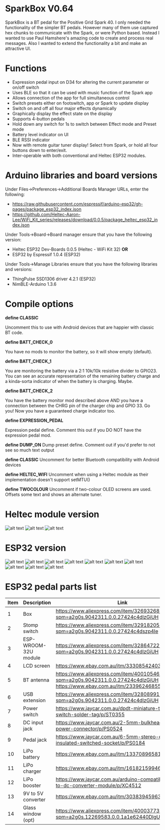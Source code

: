 # SparkBox V0.64
SparkBox is a BT pedal for the Positive Grid Spark 40.  I only needed the functionality of the simpler BT pedals. However many of them use captured hex chunks to communicate with the Spark, or were Python based. Instead I wanted to use Paul Hamshere's amazing code to create and process real messages. Also I wanted to extend the functionality a bit and make an attractive UI.

# Functions
- Expression pedal input on D34 for altering the current parameter or on/off switch
- Uses BLE so that it can be used with music function of the Spark app
- Allows connection of the app for full simultaneous control
- Switch presets either on footswitch, app or Spark to update display
- Switch on and off all four major effects dynamically
- Graphically display the effect state on the display
- Supports 4-button pedals
- Hold down any switch for 1s to switch between Effect mode and Preset mode
- Battery level indicator on UI
- BLE RSSI indicator
- Now with remote guitar tuner display! Select from Spark, or hold all four buttons down to enter/exit.
- Inter-operable with both conventional and Heltec ESP32 modules.

# Arduino libraries and board versions
Under Files->Preferences->Additional Boards Manager URLs, enter the following:
- https://raw.githubusercontent.com/espressif/arduino-esp32/gh-pages/package_esp32_index.json
- https://github.com/Heltec-Aaron-Lee/WiFi_Kit_series/releases/download/0.0.5/package_heltec_esp32_index.json

Under Tools->Board->Board manager ensure that you have the following version:
- Heltec ESP32 Dev-Boards 0.0.5 (Heltec - WiFi Kit 32) **OR**
- ESP32 by Espressif 1.0.4 (ESP32)

Under Tools->Manage Libraries ensure that you have the following libraries and versions:
- ThingPulse SSD1306 driver 4.2.1 (ESP32)
- NimBLE-Arduino 1.3.6

# Compile options

**define CLASSIC**

Uncomment this to use with Android devices that are happier with classic BT code.

**define BATT_CHECK_0**

You have no mods to monitor the battery, so it will show empty (default).

**define BATT_CHECK_1**

You are monitoring the battery via a 2:1 10k/10k resistive divider to GPIO23.
You can see an accurate representation of the remaining battery charge and a kinda-sorta
indicator of when the battery is charging. Maybe.

**define BATT_CHECK_2**

You have the battery monitor mod described above AND you have a connection between the 
CHRG pin of the charger chip and GPIO 33. Go you! Now you have a guaranteed charge indicator too.

**define EXPRESSION_PEDAL**

Expression pedal define. Comment this out if you DO NOT have the expression pedal mod.

**define DUMP_ON**
Dump preset define. Comment out if you'd prefer to not see so much text output

**define CLASSIC**
Uncomment for better Bluetooth compatibility with Android devices

**define HELTEC_WIFI**
Uncomment when using a Heltec module as their implementation doesn't support setMTU()

**define TWOCOLOUR**
Uncomment if two-colour OLED screens are used. Offsets some text and shows an alternate tuner.

# Heltec module version
![alt text](https://github.com/happyhappysundays/SparkBox/blob/main/Pictures/Dev_board.jpg?raw=true)
![alt text](https://github.com/happyhappysundays/SparkBox/blob/main/Pictures/Charge_detect.jpg?raw=true)
![alt text](https://github.com/happyhappysundays/SparkBox/blob/main/Pictures/SparkBox_Heltec_Exp_2.png?raw=true)

# ESP32 version
![alt text](https://github.com/happyhappysundays/SparkBox_old/blob/main/Pictures/thumbnail_IMG_6791.jpg?raw=true)
![alt text](https://github.com/happyhappysundays/SparkBox_old/blob/main/Pictures/SparkBox.jpg?raw=true)
![alt text](https://github.com/happyhappysundays/SparkBox_old/blob/main/Pictures/thumbnail_IMG_6785.jpg?raw=true)
![alt text](https://github.com/happyhappysundays/SparkBox_old/blob/main/Pictures/thumbnail_IMG_6786.jpg?raw=true)
![alt text](https://github.com/happyhappysundays/SparkBox_old/blob/main/Pictures/thumbnail_IMG_6994.jpg?raw=true)
![alt text](https://github.com/happyhappysundays/SparkBox/blob/main/Pictures/meter_during.jpg?raw=true)
![alt text](https://github.com/happyhappysundays/SparkBox/blob/main/Pictures/thumbnail_IMG_7475.jpg?raw=true)
![alt text](https://github.com/happyhappysundays/SparkBox_old/blob/main/Pictures/V0_4.jpg?raw=true)
![alt text](https://github.com/happyhappysundays/SparkBox_old/blob/main/Pictures/SparkBox_Heltec_Exp.png?raw=true)
![alt text](https://github.com/happyhappysundays/SparkBox_old/blob/main/Pictures/SparkBox_Battery.png?raw=true)

# ESP32 pedal parts list

| Item | Description           | Link               |
| -----| ----------------------|--------------------|
|   1  | Box                   |https://www.aliexpress.com/item/32693268669.html?spm=a2g0s.9042311.0.0.27424c4dlzGiUH
|   2  | Stomp switch          |https://www.aliexpress.com/item/32918205335.html?spm=a2g0s.9042311.0.0.27424c4dszp4Ie
|   3  | ESP-WROOM-32U module  |https://www.aliexpress.com/item/32864722159.html?spm=a2g0s.9042311.0.0.27424c4dlzGiUH
|   4  | LCD screen            |https://www.ebay.com.au/itm/333085424031
|   5  | BT antenna            |https://www.aliexpress.com/item/4001054693109.html?spm=a2g0s.9042311.0.0.27424c4dlzGiUH and https://www.ebay.com.au/itm/233962468558
|   6  | USB extension         |https://www.aliexpress.com/item/32808991941.html?spm=a2g0s.9042311.0.0.27424c4dlzGiUH
|   7  | Power switch          |https://www.jaycar.com.au/dpdt-miniature-toggle-switch-solder-tag/p/ST0355
|   8  | DC input jack         |https://www.jaycar.com.au/2-5mm-bulkhead-male-dc-power-connector/p/PS0524
|   9  | Pedal jack            |https://www.jaycar.com.au/6-5mm-stereo-enclosed-insulated-switched-socket/p/PS0184
|  10  | LiPo battery          |https://www.ebay.com.au/itm/133708965813
|  11  | LiPo charger          |https://www.ebay.com.au/itm/161821599467
|  12  | LiPo booster          |https://www.jaycar.com.au/arduino-compatible-5v-dc-to-dc-converter-module/p/XC4512
|  13  | 9V to 5V converter    |https://www.ebay.com.au/itm/303839459634
|  14  | Glass window (opt)    |https://www.aliexpress.com/item/4000377316108.html?spm=a2g0s.12269583.0.0.1a1e62440DlgU2
